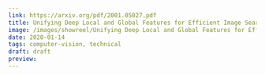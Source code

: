```yaml
---
link: https://arxiv.org/pdf/2001.05027.pdf
title: Unifying Deep Local and Global Features for Efficient Image Search
image: /images/showreel/Unifying Deep Local and Global Features for Efficient Image Search.jpg
date: 2020-01-14
tags: computer-vision, technical
draft: draft
preview:
---
```



